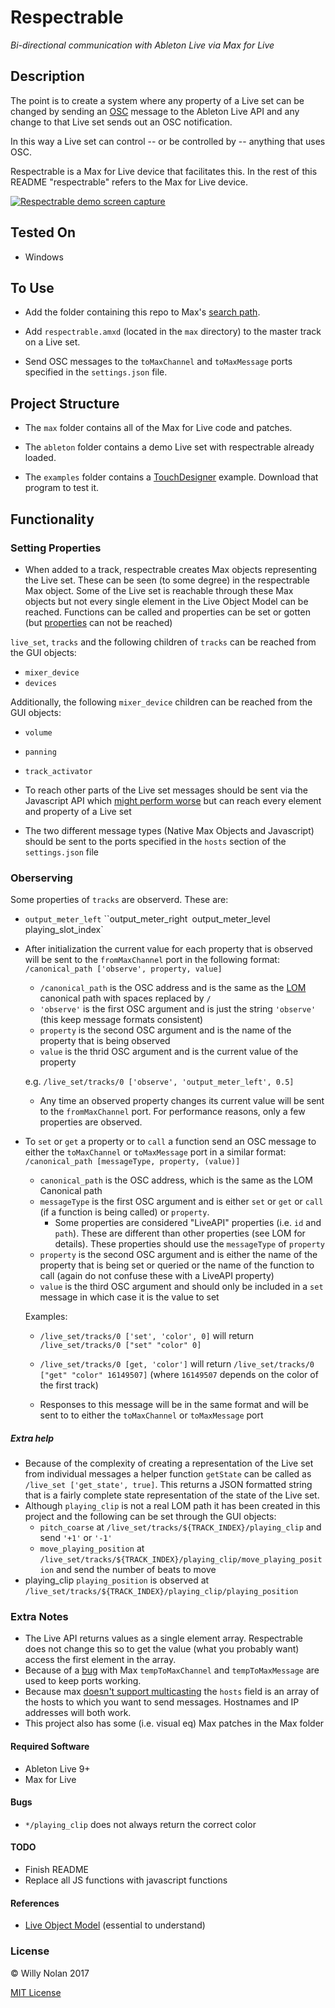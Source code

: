 # Respectrable
*Bi-directional communication with Ableton Live via Max for Live*

## Description
The point is to create a system where any property of a Live set can be changed by sending an [OSC](http://opensoundcontrol.org/introduction-osc) message to the Ableton Live API and any change to that Live set sends out an OSC notification.

In this way a Live set can control -- or be controlled by -- anything that uses OSC.

Respectrable is a Max for Live device that facilitates this. In the rest of this README "respectrable" refers to the Max for Live device.

[![Respectrable demo screen capture](https://i.imgur.com/IFKorea.jpg)](https://www.youtube.com/watch?time_continue=2&v=L1oF4Amrf9k "Respectrable demo screen capture")

## Tested On
- Windows

## To Use
- Add the folder containing this repo to Max's [search path](https://docs.cycling74.com/max7/vignettes/search_path).

- Add `respectrable.amxd` (located in the `max` directory) to the master track on a Live set.

- Send OSC messages to the `toMaxChannel` and `toMaxMessage` ports specified in the `settings.json` file.

## Project Structure
- The `max` folder contains all of the Max for Live code and patches.

- The `ableton` folder contains a demo Live set with respectrable already loaded.

- The `examples` folder contains a [TouchDesigner](http://derivative.ca/) example. Download that program to test it.

## Functionality
### Setting Properties
- When added to a track, respectrable creates Max objects representing the Live set. These can be seen (to some degree) in the respectrable Max object.
Some of the Live set is reachable through these Max objects but not every single element in the Live Object Model can be reached. 
Functions can be called and properties can be set or gotten (but [properties](https://docs.cycling74.com/max5/vignettes/js/jsliveapi.html#header2) can not be reached)

`live_set`, `tracks` and the following children of `tracks` can be reached from the GUI objects:
- `mixer_device`
- `devices`

Additionally, the following `mixer_device` children can be reached from the GUI objects:
- `volume`
- `panning`
- `track_activator`

- To reach other parts of the Live set messages should be sent via the Javascript API which [might perform worse](https://cycling74.com/forums/javascript-performance-vs-max-objects/) but can reach every element and property of a Live set

- The two different message types (Native Max Objects and Javascript) should be sent to the ports specified in the `hosts` section of the `settings.json` file

### Oberserving
Some properties of `tracks` are observerd. These are:
- `output_meter_left` ``output_meter_right` `output_meter_level` `playing_slot_index`

- After initialization the current value for each property that is observed will be sent to the `fromMaxChannel` port in the following format: `/canonical_path ['observe', property, value]`
	- `/canonical_path` is the OSC address and is the same as the [LOM](https://docs.cycling74.com/max7/vignettes/live_object_model) canonical path with spaces replaced by `/`
	- `'observe'` is the first OSC argument and is just the string `'observe'` (this keep message formats consistent)
	- `property` is the second OSC argument and is the name of the property that is being observed
	- `value` is the thrid OSC argument and is the current value of the property
	
    e.g. `/live_set/tracks/0 ['observe', 'output_meter_left', 0.5]`
    
  - Any time an observed property changes its current value will be sent to the `fromMaxChannel` port. For performance reasons, only a few properties are observed.

- To `set` or `get` a property or to `call` a function send an OSC message to either the `toMaxChannel` or `toMaxMessage` port in a similar format: `/canonical_path [messageType, property, (value)]`
	- `canonical_path` is the OSC address, which is the same as the LOM Canonical path
	- `messageType` is the first OSC argument and is either `set` or `get` or `call` (if a function is being called) or `property`.
      - Some properties are considered "LiveAPI" properties (i.e. `id` and `path`). These are different than other properties (see LOM for details). These properties should use the `messageType` of `property`
	- `property` is the second OSC argument and is either the name of the property that is being set or queried or the name of the function to call (again do not confuse these with a LiveAPI property)
	- `value` is the third OSC argument and should only be included in a `set` message in which case it is the value to set

	Examples:
	- `/live_set/tracks/0 ['set', 'color', 0]` will return `/live_set/tracks/0 ["set" "color" 0]`
	- `/live_set/tracks/0 [get, 'color']` will return `/live_set/tracks/0 ["get" "color" 16149507]` (where `16149507` depends on the color of the first track)
    
  - Responses to this message will be in the same format and will be sent to to either the `toMaxChannel` or `toMaxMessage` port


##### Extra help
- Because of the complexity of creating a representation of the Live set from individual messages a helper function `getState` can be called as `/live_set ['get_state', true]`.  This returns a JSON formatted string that is a fairly complete state representation of the state of the Live set.
- Although `playing_clip` is not a real LOM path it has been created in this project and the following can be set through the GUI objects:
	- `pitch_coarse` at `/live_set/tracks/${TRACK_INDEX}/playing_clip` and send `'+1'` or `'-1'`
	- `move_playing_position` at `/live_set/tracks/${TRACK_INDEX}/playing_clip/move_playing_position` and send the number of beats to move
- playing_clip `playing_position` is observed at `/live_set/tracks/${TRACK_INDEX}/playing_clip/playing_position`

### Extra Notes
- The Live API returns values as a single element array. Respectrable does not change this so to get the value (what you probably want) access the first element in the array.
- Because of a [bug](https://cycling74.com/forums/udpreceive-not-really-working-binding-for-osc/) with Max `tempToMaxChannel` and `tempToMaxMessage` are used to keep ports working.
- Because max [doesn't support multicasting](https://cycling74.com/forums/udp-multicast-messages-without-java) the `hosts` field is an array of the hosts to which you want to send messages.  Hostnames and IP addresses will both work.
- This project also has some (i.e. visual eq) Max patches in the Max folder

#### Required Software
- Ableton Live 9+
- Max for Live

#### Bugs
- `*/playing_clip` does not always return the correct color

#### TODO
- Finish README
- Replace all JS functions with javascript functions

#### References
- [Live Object Model](https://docs.cycling74.com/max7/vignettes/live_object_model) (essential to understand)

### License

:copyright: Willy Nolan 2017

[MIT License](https://en.wikipedia.org/wiki/MIT_License)
